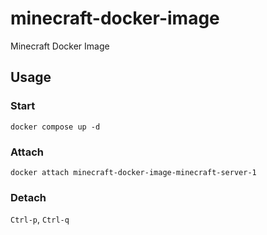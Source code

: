 # minecraft-docker-image
Minecraft Docker Image

## Usage

### Start

`docker compose up -d`

### Attach

`docker attach minecraft-docker-image-minecraft-server-1`

### Detach

`Ctrl-p`, `Ctrl-q`
